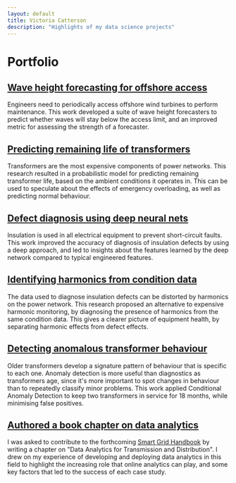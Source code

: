 ```yaml
---
layout: default
title: Victoria Catterson
description: "Highlights of my data science projects"
---
```


# Portfolio

## [Wave height forecasting for offshore access][waveheight]

Engineers need to periodically access offshore wind turbines to perform maintenance. This work developed a suite of wave height forecasters to predict whether waves will stay below the access limit, and an improved metric for assessing the strength of a forecaster.

[waveheight]:   /portfolio/waveheight.html

## [Predicting remaining life of transformers][transformers]

Transformers are the most expensive components of power networks. This
research resulted in a probabilistic model for predicting remaining
transformer life, based on the ambient conditions it operates in. This can
be used to speculate about the effects of emergency overloading, as well as
predicting normal behaviour.

[transformers]: /portfolio/transformers.html

## [Defect diagnosis using deep neural nets][dnns]

Insulation is used in all electrical equipment to prevent short-circuit
faults. This work improved the accuracy of diagnosis of insulation defects
by using a deep approach, and led to insights about the features learned by
the deep network compared to typical engineered features.

[dnns]:         /portfolio/dnns.html

## [Identifying harmonics from condition data][harmonics]

The data used to diagnose insulation defects can be distorted by harmonics
on the power network. This research proposed an alternative to expensive
harmonic monitoring, by diagnosing the presence of harmonics from the same
condition data. This gives a clearer picture of equipment health, by
separating harmonic effects from defect effects.

[harmonics]:    /portfolio/harmonics.html

## [Detecting anomalous transformer behaviour][cad]

Older transformers develop a signature pattern of behaviour that is specific
to each one. Anomaly detection is more useful than diagnostics as
transformers age, since it's more important to spot changes in behaviour
than to repeatedly classify minor problems. This work applied Conditional
Anomaly Detection to keep two transformers in service for 18 months, while
minimising false positives.

[cad]:          /portfolio/cad.html

## [Authored a book chapter on data analytics][sghandbook]

I was asked to contribute to the forthcoming [Smart Grid
Handbook][sghandbook] by writing a chapter on "Data Analytics for
Transmission and Distribution". I drew on my experience of developing and
deploying data analytics in this field to highlight the increasing role that
online analytics can play, and some key factors that led to the success of
each case study.

[sghandbook]:   http://eu.wiley.com/WileyCDA/WileyTitle/productCd-1118755480.html

